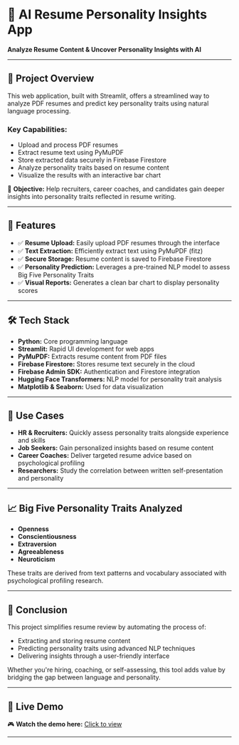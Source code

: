 # 📄 AI Resume Personality Insights App

**Analyze Resume Content & Uncover Personality Insights with AI**

---

## 🌟 Project Overview

This web application, built with Streamlit, offers a streamlined way to analyze PDF resumes and predict key personality traits using natural language processing.

### Key Capabilities:

* Upload and process PDF resumes
* Extract resume text using PyMuPDF
* Store extracted data securely in Firebase Firestore
* Analyze personality traits based on resume content
* Visualize the results with an interactive bar chart

🌟 **Objective:** Help recruiters, career coaches, and candidates gain deeper insights into personality traits reflected in resume writing.

---

## 🚀 Features

* ✅ **Resume Upload:** Easily upload PDF resumes through the interface
* ✅ **Text Extraction:** Efficiently extract text using PyMuPDF (fitz)
* ✅ **Secure Storage:** Resume content is saved to Firebase Firestore
* ✅ **Personality Prediction:** Leverages a pre-trained NLP model to assess Big Five Personality Traits
* ✅ **Visual Reports:** Generates a clean bar chart to display personality scores

---

## 🛠 Tech Stack

* **Python:** Core programming language
* **Streamlit:** Rapid UI development for web apps
* **PyMuPDF:** Extracts resume content from PDF files
* **Firebase Firestore:** Stores resume text securely in the cloud
* **Firebase Admin SDK:** Authentication and Firestore integration
* **Hugging Face Transformers:** NLP model for personality trait analysis
* **Matplotlib & Seaborn:** Used for data visualization

---

## 📌 Use Cases

* **HR & Recruiters:** Quickly assess personality traits alongside experience and skills
* **Job Seekers:** Gain personalized insights based on resume content
* **Career Coaches:** Deliver targeted resume advice based on psychological profiling
* **Researchers:** Study the correlation between written self-presentation and personality

---

## 📈 Big Five Personality Traits Analyzed

* **Openness**
* **Conscientiousness**
* **Extraversion**
* **Agreeableness**
* **Neuroticism**

These traits are derived from text patterns and vocabulary associated with psychological profiling research.

---

## 📢 Conclusion

This project simplifies resume review by automating the process of:

* Extracting and storing resume content
* Predicting personality traits using advanced NLP techniques
* Delivering insights through a user-friendly interface

Whether you're hiring, coaching, or self-assessing, this tool adds value by bridging the gap between language and personality.

---

## 🎥 Live Demo

🎮 **Watch the demo here:** [Click to view](https://github.com/user-attachments/assets/66df331b-fa7b-455a-80e7-5616a380f128)

---




